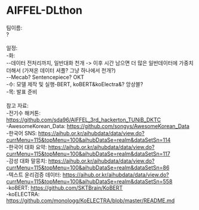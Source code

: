 # AIFFEL-DLthon

팀이름: \
? \
 \
일정: \
-화: \
--데이터 전처리까지, 일반대화 천개 -> 이후 시간 남으면 더 많은 일반데이터에 가중치 더해서 (가져온 데이터 셔플? 그냥 하나에서 천개?) \
--Mecab? Sentencepiece? OKT \
-수: 모델 제작 및 실행-BERT, koBERT&koElectra&? 앙상블? \
-목: 발표 준비 \
 \
참고 자료: \
-전기수 해커톤: https://github.com/sda96/AIFFEL_3rd_hackerton_TUNiB_DKTC \
-AwesomeKorean_Data: https://github.com/songys/AwesomeKorean_Data \
-한국어 SNS: https://aihub.or.kr/aihubdata/data/view.do?currMenu=115&topMenu=100&aihubDataSe=realm&dataSetSn=114 \
-한국어 대화 요약: https://aihub.or.kr/aihubdata/data/view.do?currMenu=115&topMenu=100&aihubDataSe=realm&dataSetSn=117 \
-감성 대화 말뭉치: https://aihub.or.kr/aihubdata/data/view.do?currMenu=115&topMenu=100&aihubDataSe=realm&dataSetSn=86 \
-텍스트 윤리검증 데이터: https://aihub.or.kr/aihubdata/data/view.do?currMenu=115&topMenu=100&aihubDataSe=realm&dataSetSn=558 \
-koBERT: https://github.com/SKTBrain/KoBERT \
-koELECTRA: https://github.com/monologg/KoELECTRA/blob/master/README.md
